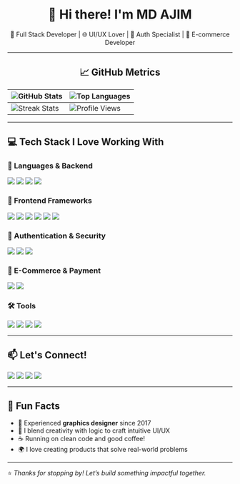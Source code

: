 <h1 align="center">👋 Hi there! I'm MD AJIM</h1>

<p align="center">
  🎯 Full Stack Developer | 🌐 UI/UX Lover | 🔐 Auth Specialist | 🛒 E-commerce Developer 
</p>




---

## <div align="center">📈 GitHub Metrics</div>

<div align="center">

| ![GitHub Stats](https://github-readme-stats.vercel.app/api?username=md-ajim&show_icons=true&theme=algolia&hide_border=true&bg_color=00000000&include_all_commits=true) | ![Top Languages](https://github-readme-stats.vercel.app/api/top-langs/?username=md-ajim&layout=compact&theme=algolia&hide_border=true&bg_color=00000000) |
|-----------------------------------------------------------------------------------------------------------------------------------------------------------------------|-------------------------------------------------------------------------------------------------------------------------------------------------------|
| ![Streak Stats](https://streak-stats.demolab.com?user=md-ajim&theme=algolia&hide_border=true)                                                                        | ![Profile Views](https://komarev.com/ghpvc/?username=md-ajim&label=Profile+Views&color=0e75b6&style=flat)                                              |

</div>

---

## 💻 Tech Stack I Love Working With

### 🚀 Languages & Backend
<p>
  <img src="https://img.shields.io/badge/Python-3776AB?style=for-the-badge&logo=python&logoColor=white"/>
  <img src="https://img.shields.io/badge/Django-092E20?style=for-the-badge&logo=django&logoColor=white"/>
  <img src="https://img.shields.io/badge/DRF-ff1709?style=for-the-badge&logo=django&logoColor=white"/>
  <img src="https://img.shields.io/badge/MySQL-4479A1?style=for-the-badge&logo=mysql&logoColor=white"/>
</p>

### 🎨 Frontend Frameworks
<p>
  <img src="https://img.shields.io/badge/React-20232a?style=for-the-badge&logo=react&logoColor=61DAFB"/>
  <img src="https://img.shields.io/badge/Next.js-000000?style=for-the-badge&logo=nextdotjs&logoColor=white"/>
  <img src="https://img.shields.io/badge/Tailwind_CSS-38B2AC?style=for-the-badge&logo=tailwind-css&logoColor=white"/>
  <img src="https://img.shields.io/badge/Material--Tailwind-06B6D4?style=for-the-badge"/>
  <img src="https://img.shields.io/badge/Shadcn_UI-0EA5E9?style=for-the-badge"/>
  <img src="https://img.shields.io/badge/Framer_Motion-E10098?style=for-the-badge&logo=framer&logoColor=white"/>
</p>

### 🔐 Authentication & Security
<p>
  <img src="https://img.shields.io/badge/JWT-black?style=for-the-badge&logo=jsonwebtokens&logoColor=white"/>
  <img src="https://img.shields.io/badge/NextAuth.js-0A0A0A?style=for-the-badge"/>
  <img src="https://img.shields.io/badge/Google_OAuth-4285F4?style=for-the-badge&logo=google&logoColor=white"/>
</p>

### 🛒 E-Commerce & Payment
<p>
  <img src="https://img.shields.io/badge/Stripe-635BFF?style=for-the-badge&logo=stripe&logoColor=white"/>
  <img src="https://img.shields.io/badge/Square-28C101?style=for-the-badge"/>
</p>

### 🛠️ Tools
<p>
  <img src="https://img.shields.io/badge/Git-F05032?style=for-the-badge&logo=git&logoColor=white"/>
  <img src="https://img.shields.io/badge/GitHub-181717?style=for-the-badge&logo=github&logoColor=white"/>
  <img src="https://img.shields.io/badge/VS_Code-007ACC?style=for-the-badge&logo=visual-studio-code&logoColor=white"/>
  <img src="https://img.shields.io/badge/Postman-FF6C37?style=for-the-badge&logo=postman&logoColor=white"/>
</p>

---

## 📫 Let's Connect!

<p>
  <a href="https://ajim-dev.vercel.app/"><img src="https://img.shields.io/badge/🌐 Portfolio-000?style=for-the-badge&logo=vercel"/></a>
  <a href="https://www.linkedin.com/in/md-ajim-a3a7b027a/"><img src="https://img.shields.io/badge/LinkedIn-0A66C2?style=for-the-badge&logo=linkedin&logoColor=white"/></a>
  <a href="mailto:mdajim@gmail.com"><img src="https://img.shields.io/badge/Gmail-D14836?style=for-the-badge&logo=gmail&logoColor=white"/></a>
  <a href="https://github.com/md-ajim"><img src="https://img.shields.io/badge/GitHub-000000?style=for-the-badge&logo=github&logoColor=white"/></a>
</p>

---

## 🧠 Fun Facts

- 📸 Experienced **graphics designer** since 2017  
- 🧩 I blend creativity with logic to craft intuitive UI/UX  
- ☕ Running on clean code and good coffee!
- 🌍 I love creating products that solve real-world problems

---

⭐️ *Thanks for stopping by! Let’s build something impactful together.*



